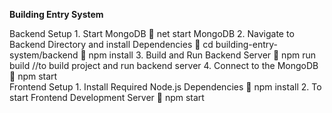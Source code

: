 **Building Entry System**

Backend Setup
    1.	Start MongoDB
        	net start MongoDB
    2.	Navigate to Backend Directory and install Dependencies
        	cd building-entry-system/backend
        	npm install
    3.	Build and Run Backend Server
        	npm run build     //to build project and run backend server
    4.	Connect to the MongoDB
        	npm start                        
Frontend Setup
    1.	Install Required Node.js Dependencies
        	npm install
    2.	To start Frontend Development Server
        	npm start
